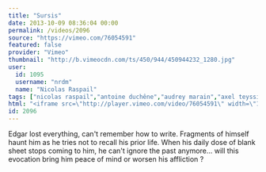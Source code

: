 ```yaml
---
title: "Sursis"
date: 2013-10-09 08:36:04 00:00
permalink: /videos/2096
source: "https://vimeo.com/76054591"
featured: false
provider: "Vimeo"
thumbnail: "http://b.vimeocdn.com/ts/450/944/450944232_1280.jpg"
user:
  id: 1095
  username: "nrdm"
  name: "Nicolas Raspail"
tags: ["nicolas raspail","antoine duchêne","audrey marain","axel teyssier","george grisbin","marie antunes","myriam desclèves","olivier mignard","renaud tertrais","sursis"]
html: "<iframe src=\"http://player.vimeo.com/video/76054591\" width=\"1280\" height=\"720\" frameborder=\"0\" webkitallowfullscreen mozallowfullscreen allowfullscreen></iframe>"
id: 2096
---
```


Edgar lost everything, can't remember how to write. Fragments of himself haunt him as he tries not to recall his prior life. When his daily dose of blank sheet stops coming to him, he can't ignore the past anymore... will this evocation bring him peace of mind or worsen his affliction ?